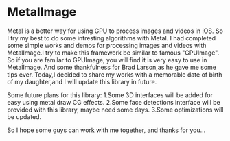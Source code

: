 # MetalImage
Metal is a better way for using GPU to process images and videos in iOS.
So I try my best to do some intresting algorithms with Metal.
I had completed some simple works and demos for processing images and videos with MetalImage.I try to make this framework be similar to famous "GPUImage".
So if you are familar to GPUImage, you will find it is very easy to use in MetalImage. And some thankfulness for Brad Larson,as he gave me some tips ever.
Today,I decided to share my works with a memorable date of birth of my daughter,and I will update this library in future.

Some future plans for this library:
1.Some 3D interfaces will be added for easy using metal draw CG effects.
2.Some face detections interface will be provided with this library, maybe need some days.
3.Some optimizations will be updated.

So I hope some guys can work with me together, and thanks for you...
